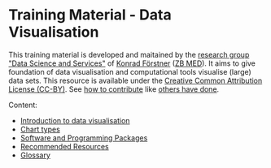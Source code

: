 # Training Material - Data Visualisation

This training material is developed and maitained by the [research
group "Data Science and
Services"](https://www.zbmed.de/en/research/research-at-zb-med/research-data-science-and-services)
of [Konrad Förstner](https://konrad.foerstner.org/) ([ZB
MED](https://www.zbmed.de/en/)). It aims to give foundation of data
visualisation and computational tools visualise (large) data
sets. This resource is available under the [Creative Common
Attribution License (CC-BY)](./LICENSE). See [how to
contribute](CONTRIBUTING.md) like [others have done](CONTRIBUTORS.md).

Content:

- [Introduction to data visualisation](./Introduction_to_data_visualization.md)
- [Chart types](./Chart_types.md)
- [Software and Programming Packages](./Software_and_Programming_Packages.md)
- [Recommended Resources](./Recommeded_Resources.md)
- [Glossary](./Glossary.md)





